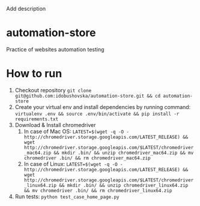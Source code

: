 Add description
# automation-store
Practice of websites automation testing

# How to run
1. Checkout repository `git clone git@github.com:idobushovska/automation-store.git && cd automation-store`
1. Create your virtual env and install dependencies by running command: `virtualenv .env && source .env/bin/activate && pip install -r requirements.txt`
1. Download & Install chromedriver
    1. In case of Mac OS: `LATEST=$(wget -q -O - http://chromedriver.storage.googleapis.com/LATEST_RELEASE) && wget http://chromedriver.storage.googleapis.com/$LATEST/chromedriver_mac64.zip && mkdir .bin/ && unzip chromedriver_mac64.zip && mv chromedriver .bin/ && rm chromedriver_mac64.zip`
    1. In case of Linux: `LATEST=$(wget -q -O - http://chromedriver.storage.googleapis.com/LATEST_RELEASE) && wget http://chromedriver.storage.googleapis.com/$LATEST/chromedriver_linux64.zip && mkdir .bin/ && unzip chromedriver_linux64.zip && mv chromedriver .bin/ && rm chromedriver_linux64.zip`
1. Run tests: `python test_case_home_page.py`
